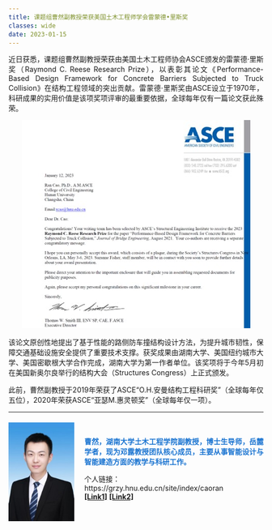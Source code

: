 ```yaml
---
title: 课题组曹然副教授荣获美国土木工程师学会雷蒙德•里斯奖
classes: wide
date: 2023-01-15
---
```



<div style="text-align: justify;">
  <p>近日获悉，课题组曹然副教授荣获由美国土木工程师协会ASCE颁发的雷蒙德·里斯奖（Raymond C. Reese Research Prize），以表彰其论文《Performance-Based Design Framework for Concrete Barriers Subjected to Truck Collision》在结构工程领域的突出贡献。雷蒙德·里斯奖由ASCE设立于1970年，科研成果的实用价值是该项奖项评审的最重要依据，全球每年仅有一篇论文获此殊荣。
  </p>
</div>

<div style="text-align: justify;">
  <p align="center">
  <img src="/web_resources/posts\picture\雷蒙德_里斯奖.jpg"></p>
</div>


<div style="text-align: justify;">
  <p>该论文原创性地提出了基于性能的路侧防车撞结构设计方法，为提升城市韧性，保障交通基础设施安全提供了重要技术支撑。获奖成果由湖南大学、美国纽约城市大学、美国密歇根大学合作完成，湖南大学为第一作者单位。该奖项将于今年5月初在美国新奥尔良举行的结构大会（Structures Congress）上正式颁发。 
  </p>
</div>

<div style="text-align: justify;">
  <p>  此前，曹然副教授于2019年荣获了ASCE“O.H.安曼结构工程科研奖”（全球每年仅五位），2020年荣获ASCE“亚瑟M.惠灵顿奖”（全球每年仅一项）。 
  </p>
</div>

---




<div style="display: flex; align-items: center; margin-top: 20px; margin-bottom: 20px;">
  <img src="/web_resources/posts\picture\20230115092657241.jpg" style="flex-shrink: 0; width: 130px; margin-right: 20px;"/>
  <div style="text-align: justify;">
    <span style="color:#1772d0; display: block; margin-bottom: 10px;">
      <b>曹然，湖南大学土木工程学院副教授，博士生导师，岳麓学者，现为邓露教授团队核心成员，主要从事智能设计与智能建造方面的教学与科研工作。</b>
    </span>
    <p>
      个人链接：<br>
      https://grzy.hnu.edu.cn/site/index/caoran<br> 
      <a href="https://www.dengteam.com/index.php?m=content&c=index&a=show&catid=31&id=228"><b>[Link1]</b></a>      
      <a href="https://grzy.hnu.edu.cn/site/index/caoran"><b>[Link2]</b></a>      
    </p>
  </div>
</div>